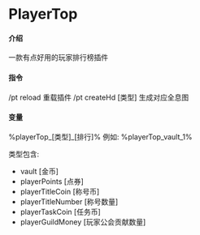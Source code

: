 # PlayerTop

#### 介绍

一款有点好用的玩家排行榜插件

#### 指令

/pt reload 重载插件
/pt createHd [类型] 生成对应全息图

#### 变量

%playerTop_[类型]_[排行]%
例如:  %playerTop_vault_1%

类型包含:

- vault    [金币]
- playerPoints [点券]
- playerTitleCoin [称号币]
- playerTitleNumber [称号数量]
- playerTaskCoin [任务币]
- playerGuildMoney [玩家公会贡献数量]
